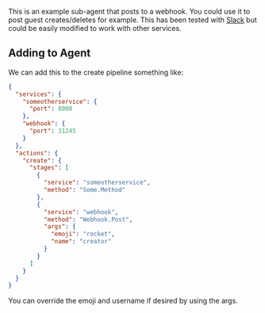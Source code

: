 This is an example sub-agent that posts to a webhook.  You could use
it to post guest creates/deletes for example.  This has been tested
with [Slack](https://api.slack.com/) but could be easily modified to
work with other services.

## Adding to Agent ##

We can add this to the create pipeline something like:

```json
{
  "services": {
    "someotherservice": {
      "port": 8000
    },
    "webhook": {
      "port": 31245
    }
  },
  "actions": {
    "create": {
      "stages": [
        {
          "service": "someotherservice",
          "method": "Some.Method"
        },
        {
          "service": "webhook",
          "method": "Webhook.Post",
          "args": {
            "emoji": "rocket",
            "name": "creator"
          }
        }
      ]
    }
  }
}
```

You can override the emoji and username if desired by using the args.
